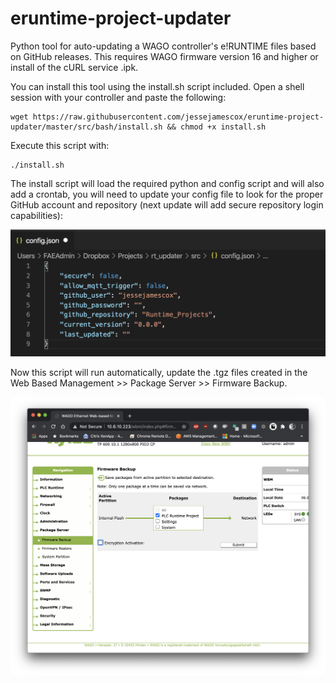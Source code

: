 # eruntime-project-updater
Python tool for auto-updating a WAGO controller's e!RUNTIME files based on GitHub releases.  This requires WAGO firmware version 16 and higher or install of the cURL service .ipk.  

You can install this tool using the install.sh script included.  Open a shell session with your controller and paste the following:
    
    wget https://raw.githubusercontent.com/jessejamescox/eruntime-project-updater/master/src/bash/install.sh && chmod +x install.sh

Execute this script with:
    
    ./install.sh

The install script will load the required python and config script and will also add a crontab, you will need to update your config file to look for the proper GitHub account and repository (next update will add secure repository login capabilities):

![config.json file example](./img/config.png)

Now this script will run automatically, update the .tgz files created in the Web Based Management >> Package Server >> Firmware Backup.  

![backup firmware in WBM](./img/wbm.png)
